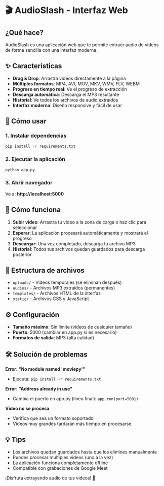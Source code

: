 # 🎬 AudioSlash - Interfaz Web

## ¿Qué hace?
AudioSlash es una aplicación web que te permite extraer audio de videos de forma sencilla con una interfaz moderna.

## ✨ Características
- **Drag & Drop**: Arrastra videos directamente a la página
- **Múltiples formatos**: MP4, AVI, MOV, MKV, WMV, FLV, WEBM
- **Progreso en tiempo real**: Ve el progreso de extracción
- **Descarga automática**: Descarga el MP3 resultante
- **Historial**: Ve todos los archivos de audio extraídos
- **Interfaz moderna**: Diseño responsive y fácil de usar

## 🚀 Cómo usar

### 1. Instalar dependencias
```bash
pip install -r requirements.txt
```

### 2. Ejecutar la aplicación
```bash
python app.py
```

### 3. Abrir navegador
Ve a: **http://localhost:5000**

## 📱 Cómo funciona

1. **Subir video**: Arrastra tu video a la zona de carga o haz clic para seleccionar
2. **Esperar**: La aplicación procesará automáticamente y mostrará el progreso
3. **Descargar**: Una vez completado, descarga tu archivo MP3
4. **Historial**: Todos tus archivos quedan guardados para descarga posterior

## 📁 Estructura de archivos
- `uploads/` - Videos temporales (se eliminan después)
- `audios/` - Archivos MP3 extraídos (permanentes)
- `templates/` - Archivos HTML de la interfaz
- `static/` - Archivos CSS y JavaScript

## ⚙️ Configuración
- **Tamaño máximo**: Sin límite (videos de cualquier tamaño)
- **Puerto**: 5000 (cambiar en app.py si es necesario)
- **Formatos de salida**: MP3 (alta calidad)

## 🛠️ Solución de problemas

**Error: "No module named 'moviepy'"**
- Ejecuta: `pip install -r requirements.txt`

**Error: "Address already in use"**
- Cambia el puerto en app.py (línea final): `app.run(port=5001)`

**Video no se procesa**
- Verifica que sea un formato soportado
- Videos muy grandes tardarán más tiempo en procesarse

## 💡 Tips
- Los archivos quedan guardados hasta que los elimines manualmente
- Puedes procesar múltiples videos (uno a la vez)
- La aplicación funciona completamente offline
- Compatible con grabaciones de Google Meet

¡Disfruta extrayendo audio de tus videos! 🎵
